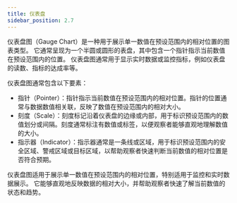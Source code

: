 ```yaml
---
title: 仪表盘
sidebar_position: 2.7
---
```


仪表盘图（Gauge Chart）是一种用于展示单一数值在预设范围内的相对位置的图表类型。
它通常呈现为一个半圆或圆形的表盘，其中包含一个指针指示当前数值在预设范围内的位置。
仪表盘图通常用于显示实时数据或监控指标，例如仪表盘的读数、指标的达成率等。

仪表盘图通常包含以下要素：

- 指针（Pointer）：指针指示当前数值在预设范围内的相对位置。指针的位置通常与数据数值相关联，反映了数值在预设范围内的相对大小。
- 刻度（Scale）：刻度标记沿着仪表盘的边缘或内部，用于标识预设范围内的数值划分或间隔。刻度通常标注有数值或标签，以便观察者能够直观地理解数值的大小。
- 指示器（Indicator）：指示器通常是一条线或区域，用于标识预设范围内的安全区域、警戒区域或目标区域，以帮助观察者快速判断当前数值的相对位置是否符合预期。

仪表盘图适用于展示单一数值在预设范围内的相对位置，特别适用于监控和实时数据展示。
它能够直观地反映数据的相对大小，并帮助观察者快速了解当前数值的状态和趋势。
